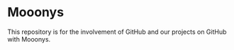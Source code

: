 # Mooonys
This repository is for the involvement of GitHub and our projects on GitHub with Mooonys.
